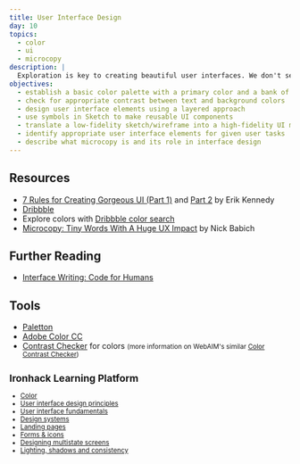 ```yaml
---
title: User Interface Design
day: 10
topics:
  - color
  - ui
  - microcopy
description: |
  Exploration is key to creating beautiful user interfaces. We don't see design in our mind, we perceive it with our eyes, and interact with it with our hands. Until a possibility is down on paper or screen, it's not a possibility you've considered. Give yourself as many possibilities to choose from as you can.
objectives:
  - establish a basic color palette with a primary color and a bank of neutral colors
  - check for appropriate contrast between text and background colors
  - design user interface elements using a layered approach
  - use symbols in Sketch to make reusable UI components
  - translate a low-fidelity sketch/wireframe into a high-fidelity UI mockup
  - identify appropriate user interface elements for given user tasks
  - describe what microcopy is and its role in interface design
---
```


Resources
---------

- [7 Rules for Creating Gorgeous UI (Part 1)](https://medium.com/@erikdkennedy/7-rules-for-creating-gorgeous-ui-part-1-559d4e805cda) and [Part 2](https://medium.com/@erikdkennedy/7-rules-for-creating-gorgeous-ui-part-2-430de537ba96) by Erik Kennedy
- [Dribbble](https://dribbble.com)
- Explore colors with [Dribbble color search](https://dribbble.com/colors/)
- [Microcopy: Tiny Words With A Huge UX Impact](https://uxplanet.org/microcopy-tiny-words-with-a-huge-ux-impact-90140acc6e42) by Nick Babich


Further Reading
---------------

- [Interface Writing: Code for Humans](https://www.nicolefenton.com/interface-writing/)


Tools
-----

- [Paletton](http://paletton.com/)
- [Adobe Color CC](https://color.adobe.com/create/color-wheel/)
- [Contrast Checker](https://contrastchecker.com) for colors <small>(more information on WebAIM's similar [Color Contrast Checker](https://webaim.org/resources/contrastchecker/))


Ironhack Learning Platform
---------------------------

- [Color](http://learn.ironhack.com/#/learning_unit/3403)
- [User interface design principles](http://learn.ironhack.com/#/learning_unit/3367)
- [User interface fundamentals](http://learn.ironhack.com/#/learning_unit/3396)
- [Design systems](http://learn.ironhack.com/#/learning_unit/3415)
- [Landing pages](http://learn.ironhack.com/#/learning_unit/3434)
- [Forms & icons](http://learn.ironhack.com/#/learning_unit/3407)
- [Designing multistate screens](http://learn.ironhack.com/#/learning_unit/3410)
- [Lighting, shadows and consistency](http://learn.ironhack.com/#/learning_unit/3412)
